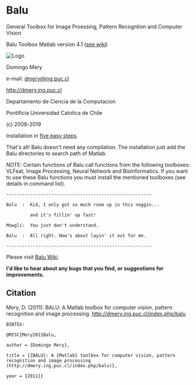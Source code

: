 # Balu
General Toolbox for Image Proessing, Pattern Recogntion and Computer Vision

Balu Toolbox Matlab version 4.1 ([see wiki](https://github.com/domingomery/Balu/wiki))

![Logo](https://github.com/domingomery/Balu/blob/master/LogoBalu.png)



Domingo Mery

e-mail: dmery@ing.puc.cl

http://dmery.ing.puc.cl

Departamento de Ciencia de la Computacion

Pontificia Universidad Catolica de Chile

(c) 2008-2019

Installation in [five easy steps](https://github.com/domingomery/Balu/wiki/Installation).

That's all! Balu doesn't need any compilation. The installation just add the Balu directories to search path of Matlab. 

NOTE: Certain functions of Balu call functions from the following toolboxes: VLFeat, Image Processing, Neural Network and Bioinformatics. If you want to use these Balu functions you must install the mentioned toolboxes (see details in command list).

`-------------------------------------------------------`

`Balu  :  Kid, I only got so much room up in this noggin...`

`         and it's fillin' up fast!`

`Mowgli:  You just don't understand.`

`Balu  :  All right. How's about layin' it out for me.`

`-------------------------------------------------------`

Please visit [Balu Wiki](http://dmery.ing.puc.cl/index.php/balu/).


__I'd like to hear about any bugs that you find, or suggestions for 
improvements.__

## Citation
Mery, D. (2011): BALU: A Matlab toolbox for computer vision, pattern recognition and image processing. 
http://dmery.ing.puc.cl/index.php/balu

`BIBTEX:`

`@MISC{Mery2011Balu,`

`author = {Domingo Mery},`

`title = {{BALU}: A {Matlab} toolbox for computer vision, pattern recognition and image processing
(http://dmery.ing.puc.cl/index.php/balu)},`

`year = {2011}}`

